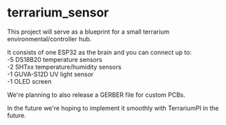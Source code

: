 # terrarium_sensor

This project will serve as a blueprint for a small terrarium environmental/controller hub.

It consists of one ESP32 as the brain and you can connect up to: <br>
-5 DS18B20 temperature sensors <br>
-2 SHTxx temperature/humidity sensors <br>
-1 GUVA-S12D UV light sensor <br>
-1 OLED screen

We're planning to also release a GERBER file for custom PCBs.

In the future we're hoping to implement it smoothly with TerrariumPI in the future.

